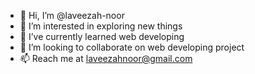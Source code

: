 - 👋 Hi, I’m @laveezah-noor
- 👀 I’m interested in exploring new things
- 🌱 I’ve currently learned web developing
- 💞️ I’m looking to collaborate on web developing project
- 📫 Reach me at laveezahnoor@gmail.com

<!---
laveezah-noor/laveezah-noor is a ✨ special ✨ repository because its `README.md` (this file) appears on your GitHub profile.
You can click the Preview link to take a look at your changes.
--->
